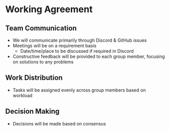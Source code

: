 # Working Agreement

## Team Communication
- We will communicate primarily through Discord & GitHub issues
- Meetings will be on a requirement basis
  - Date/time/place to be discussed if required in Discord
- Constructive feedback will be provided to each group member, focusing on solutions to any problems

## Work Distribution
- Tasks will be assigned evenly across group members based on workload

## Decision Making
- Decisions will be made based on consensus


